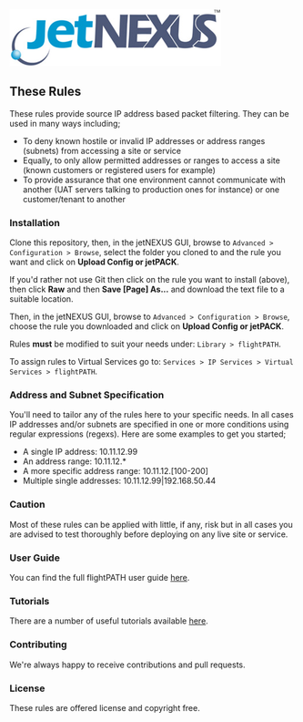 ![jetNEXUS Logo](/jetnexus.jpg)

## These Rules

These rules provide source IP address based packet filtering. They can be used in many ways including;

- To deny known hostile or invalid IP addresses or address ranges (subnets) from accessing a site or service
- Equally, to only allow permitted addresses or ranges to access a site (known customers or registered users for example)
- To provide assurance that one environment cannot communicate with another (UAT servers talking to production ones for instance) or one customer/tenant to another

### Installation

Clone this repository, then, in the jetNEXUS GUI, browse to `Advanced > Configuration > Browse`, select the folder you cloned to and the rule you want and click on **Upload Config or jetPACK**. 

If you'd rather not use Git then click on the rule you want to install (above), then click **Raw** and then **Save [Page] As...** and download the text file to a suitable location. 

Then, in the jetNEXUS GUI, browse to `Advanced > Configuration > Browse`, choose the rule you downloaded and click on **Upload Config or jetPACK**.

Rules **must** be modified to suit your needs under: `Library > flightPATH`.

To assign rules to Virtual Services go to: `Services > IP Services > Virtual Services > flightPATH`.

### Address and Subnet Specification

You'll need to tailor any of the rules here to your specific needs. In all cases IP addresses and/or subnets are specified in one or more conditions using regular expressions (regexs). Here are some examples to get you started;

- A single IP address: 10\.11\.12\.99
- An address range: 10\.11\.12.\*
- A more specific address range: 10\.11\.12\.[100-200]
- Multiple single addresses: 10\.11\.12\.99|192\.168\.50\.44

### Caution

Most of these rules can be applied with little, if any, risk but in all cases you are advised to test thoroughly before deploying on any live site or service.

### User Guide

You can find the full flightPATH user guide [here](http://www.jetnexus.com/usercentral/4-1-4/flightpath.html).

### Tutorials

There are a number of useful tutorials available [here](http://www.jetnexus.com/load-balancer/resources/flightpath-tutorials/).

### Contributing

We're always happy to receive contributions and pull requests.

### License

These rules are offered license and copyright free.
